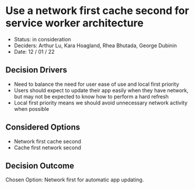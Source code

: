 # Use a network first cache second for service worker architecture

-   Status: in consideration
-   Deciders: Arthur Lu, Kara Hoagland, Rhea Bhutada, George Dubinin
-   Date: 12 / 01 / 22

## Decision Drivers

-   Need to balance the need for user ease of use and local first priority
-   Users should expect to update their app easily when they have network, but may not be expected to know how to perform a hard refresh
-   Local first priority means we should avoid unnecessary network activity when possible

## Considered Options

-   Network first cache second
-   Cache first network second

## Decision Outcome

Chosen Option: Network first for automatic app updating.
